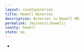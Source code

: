 ```yaml
---
layout: countywineries
title: Howell Wineries
description: Wineries in Howell MO
permalink: /missouri/howell/
county: howell
state: mo
---
```

-
